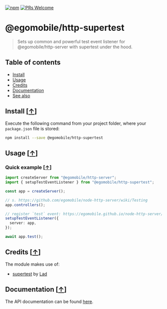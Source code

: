 [![npm](https://img.shields.io/npm/v/@egomobile/http-supertest.svg)](https://www.npmjs.com/package/@egomobile/http-supertest)
[![PRs Welcome](https://img.shields.io/badge/PRs-welcome-brightgreen.svg?style=flat-square)](https://github.com/egomobile/node-http-supertest/pulls)

# @egomobile/http-supertest

> Sets up common and powerful test event listener for @egomobile/http-server with supertest under the hood.

<a name="toc"></a>

## Table of contents

- [Install](#install)
- [Usage](#usage)
- [Credits](#credits)
- [Documentation](#documentation)
- [See also](#see-also)

<a name="install"></a>

## Install [<a href="#toc">↑</a>]

Execute the following command from your project folder, where your `package.json` file is stored:

```bash
npm install --save @egomobile/http-supertest
```

<a name="usage"></a>

## Usage [<a href="#toc">↑</a>]

<a name="quick-example"></a>

### Quick example [<a href="#usage">↑</a>]

```typescript
import createServer from "@egomobile/http-server";
import { setupTestEventListener } from "@egomobile/http-supertest";

const app = createServer();

// s. https://github.com/egomobile/node-http-server/wiki/Testing
app.controllers();

// register `test` event: https://egomobile.github.io/node-http-server/interfaces/IHttpServer.html#on
setupTestEventListener({
  server: app,
});

await app.test();
```

<a name="credits"></a>

## Credits [<a href="#toc">↑</a>]

The module makes use of:

- [supertest](https://github.com/ladjs/supertest) by [Lad](https://github.com/ladjs)

<a name="documentation"></a>

## Documentation [<a href="#toc">↑</a>]

The API documentation can be found
[here](https://egomobile.github.io/node-http-supertest/).
